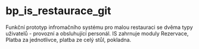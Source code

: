 # bp_is_restaurace_git
Funkční prototyp infromačního systému pro malou restauraci se dvěma typy uživatelů - provozní a obsluhující personál.
IS zahrnuje moduly Rezervace, Platba za jednotlivce, platba ze celý stůl, pokladna.
